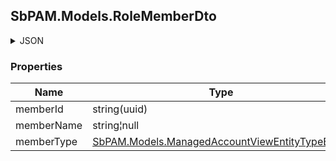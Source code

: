 
<h2 id="tocS_SbPAM.Models.RoleMemberDto">SbPAM.Models.RoleMemberDto</h2>

<a id="schemasbpam.models.rolememberdto"></a>
<a id="schema_SbPAM.Models.RoleMemberDto"></a>
<a id="tocSsbpam.models.rolememberdto"></a>
<a id="tocssbpam.models.rolememberdto"></a>

<details><summary>JSON</summary>


```json
{
  "memberId": "92983ab9-49c8-444b-85ae-6e40402cf72e",
  "memberName": "string",
  "memberType": "ManagedAccount"
}

```


</details>

### Properties

|Name|Type|Required|Restrictions|Description|
|---|---|---|---|---|
|memberId|string(uuid)|false|none|none|
|memberName|string¦null|false|none|none|
|memberType|[SbPAM.Models.ManagedAccountViewEntityTypeEnum](../Models/sbpam.models.managedaccountviewentitytypeenum.md)|false|none|none|


